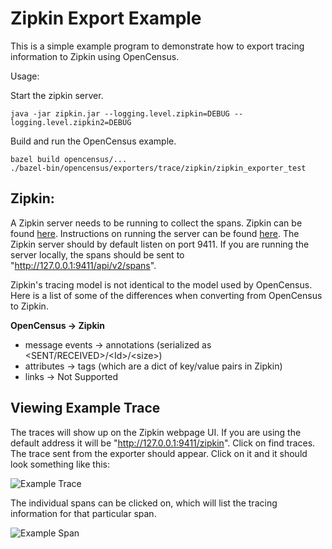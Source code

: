 # Zipkin Export Example

This is a simple example program to demonstrate how to export tracing information
to Zipkin using OpenCensus.

Usage:

Start the zipkin server.
```shell
java -jar zipkin.jar --logging.level.zipkin=DEBUG --logging.level.zipkin2=DEBUG
```

Build and run the OpenCensus example.
```shell
bazel build opencensus/...
./bazel-bin/opencensus/exporters/trace/zipkin/zipkin_exporter_test
```

## Zipkin:

A Zipkin server needs to be running to collect the spans. Zipkin can be found [here](https://github.com/openzipkin/zipkin). Instructions on running the server can be found [here](https://github.com/openzipkin/zipkin/tree/master/zipkin-server). The Zipkin server should by default listen on port 9411. If you are running the server locally, the spans should be sent to "http://127.0.0.1:9411/api/v2/spans".

Zipkin's tracing model is not identical to the model used by OpenCensus. Here is
 a list of some of the differences when converting from OpenCensus to Zipkin.

**OpenCensus      ->  Zipkin**
  * message events  ->  annotations (serialized as <SENT/RECEIVED>/\<Id\>/\<size\>)
  * attributes        ->  tags (which are a dict of key/value pairs in Zipkin)
  * links             ->  Not Supported

## Viewing Example Trace

The traces will show up on the Zipkin webpage UI. If you are using the default address it will be "http://127.0.0.1:9411/zipkin". Click on find traces. The trace sent from the exporter should appear. Click on it and it should look something like this:

![Example Trace](https://i.imgur.com/7bNWraI.png)

The individual spans can be clicked on, which will list the tracing information
for that particular span.

![Example Span](https://i.imgur.com/S2yVHtu.png)
